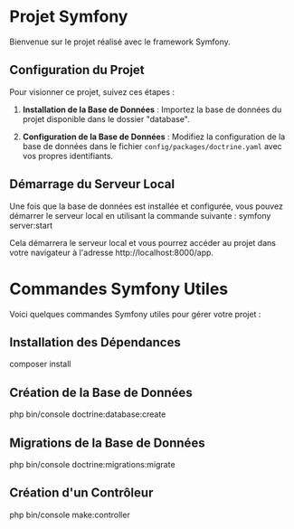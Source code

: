 # Projet Symfony

Bienvenue sur le projet réalisé avec le framework Symfony.

## Configuration du Projet

Pour visionner ce projet, suivez ces étapes :

1. **Installation de la Base de Données** :
   Importez la base de données du projet disponible dans le dossier "database".

2. **Configuration de la Base de Données** :
   Modifiez la configuration de la base de données dans le fichier `config/packages/doctrine.yaml` avec vos propres identifiants.

## Démarrage du Serveur Local

Une fois que la base de données est installée et configurée, vous pouvez démarrer le serveur local en utilisant la commande suivante :
symfony server:start

Cela démarrera le serveur local et vous pourrez accéder au projet dans votre navigateur à l'adresse http://localhost:8000/app.

# Commandes Symfony Utiles

Voici quelques commandes Symfony utiles pour gérer votre projet :

## Installation des Dépendances
composer install

## Création de la Base de Données
php bin/console doctrine:database:create

## Migrations de la Base de Données
php bin/console doctrine:migrations:migrate

## Création d'un Contrôleur
php bin/console make:controller
